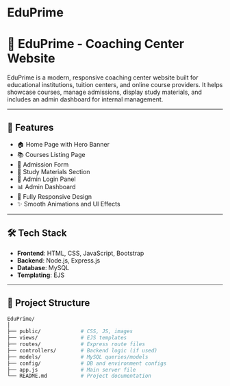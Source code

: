 # EduPrime
# 📘 EduPrime - Coaching Center Website

EduPrime is a modern, responsive coaching center website built for educational institutions, tuition centers, and online course providers. It helps showcase courses, manage admissions, display study materials, and includes an admin dashboard for internal management.

---

## 🚀 Features

- 🏠 Home Page with Hero Banner
- 📚 Courses Listing Page
- 📝 Admission Form
- 📄 Study Materials Section
- 🔐 Admin Login Panel
- 📊 Admin Dashboard
- 📱 Fully Responsive Design
- ✨ Smooth Animations and UI Effects

---

## 🛠️ Tech Stack

- **Frontend**: HTML, CSS, JavaScript, Bootstrap
- **Backend**: Node.js, Express.js
- **Database**: MySQL
- **Templating**: EJS

---

## 📂 Project Structure

```bash
EduPrime/
│
├── public/             # CSS, JS, images
├── views/              # EJS templates
├── routes/             # Express route files
├── controllers/        # Backend logic (if used)
├── models/             # MySQL queries/models
├── config/             # DB and environment configs
├── app.js              # Main server file
└── README.md           # Project documentation
